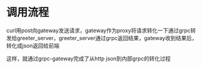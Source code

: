 # 调用流程

curl用post向gateway发送请求，gateway作为proxy将请求转化一下通过grpc转发给greeter_server，greeter_server通过grpc返回结果，gateway收到结果后，转化成json返回给前端

这样，就通过grpc-gateway完成了从http json到内部grpc的转化过程
